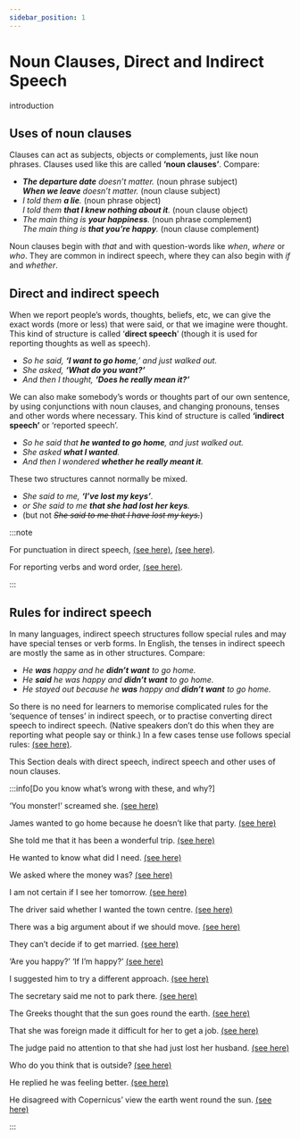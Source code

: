 ```yaml
---
sidebar_position: 1
---
```


# Noun Clauses, Direct and Indirect Speech

introduction

## Uses of noun clauses

Clauses can act as subjects, objects or complements, just like noun phrases. Clauses used like this are called **‘noun clauses’**. Compare:

- ***The departure date** doesn’t matter.* (noun phrase subject)  
  ***When we leave** doesn’t matter.* (noun clause subject)
- *I told them **a lie**.* (noun phrase object)  
  *I told them **that I knew nothing about it**.* (noun clause object)
- *The main thing is **your happiness**.* (noun phrase complement)  
  *The main thing is **that you’re happy**.* (noun clause complement)

Noun clauses begin with *that* and with question-words like *when*, *where* or *who*. They are common in indirect speech, where they can also begin with *if* and *whether*.

## Direct and indirect speech

When we report people’s words, thoughts, beliefs, etc, we can give the exact words (more or less) that were said, or that we imagine were thought. This kind of structure is called ‘**direct speech**’ (though it is used for reporting thoughts as well as speech).

- *So he said, **‘I want to go home**,’ and just walked out.*
- *She asked, **‘What do you want?’***
- *And then I thought, **‘Does he really mean it?’***

We can also make somebody’s words or thoughts part of our own sentence, by using conjunctions with noun clauses, and changing pronouns, tenses and other words where necessary. This kind of structure is called **‘indirect speech’** or ‘reported speech’.

- *So he said that **he wanted to go home**, and just walked out.*
- *She asked **what I wanted**.*
- *And then I wondered **whether he really meant it**.*

These two structures cannot normally be mixed.

- *She said to me, **‘I’ve lost my keys’**.*
- *or She said to me **that she had lost her keys**.*
- (but not *~~She said to me that I have lost my keys.~~*)

:::note

For punctuation in direct speech, [(see here)](./../written-texts/punctuation-comma), [(see here)](./../written-texts/punctuation-quotation-marks).

For reporting verbs and word order, [(see here)](./direct-speech-reporting-verbs-and-word-order).

:::

## Rules for indirect speech

In many languages, indirect speech structures follow special rules and may have special tenses or verb forms. In English, the tenses in indirect speech are mostly the same as in other structures. Compare:

- *He **was** happy and he **didn’t want** to go home.*
- *He **said** he was happy and **didn’t want** to go home.*
- *He stayed out because he **was** happy and **didn’t want** to go home.*

So there is no need for learners to memorise complicated rules for the ‘sequence of tenses’ in indirect speech, or to practise converting direct speech to indirect speech. (Native speakers don’t do this when they are reporting what people say or think.) In a few cases tense use follows special rules: [(see here)](./indirect-speech-advanced-points).

This Section deals with direct speech, indirect speech and other uses of noun clauses.

:::info[Do you know what’s wrong with these, and why?]

‘You monster!’ screamed she. [(see here)](./direct-speech-reporting-verbs-and-word-order#literary-direct-speech-ask-exclaim-suggest)

James wanted to go home because he doesn’t like that party. [(see here)](./indirect-speech-introduction#tenses)

She told me that it has been a wonderful trip. [(see here)](./indirect-speech-tenses#examples-of-natural-tense-changes-after-past-reporting-verbs)

He wanted to know what did I need. [(see here)](./indirect-speech-questions-and-answers#word-order-i-asked-where-alice-was)

We asked where the money was? [(see here)](./indirect-speech-questions-and-answers#no-question-marks)

I am not certain if I see her tomorrow. [(see here)](./indirect-speech-questions-and-answers#yes-no-questions-he-asked-if)

The driver said whether I wanted the town centre. [(see here)](./indirect-speech-questions-and-answers#say-and-tell-answers-not-questions)

There was a big argument about if we should move. [(see here)](./whether-and-if#prepositions)

They can’t decide if to get married. [(see here)](./whether-and-if#infinitives)

‘Are you happy?’  ‘If I’m happy?’  [(see here)](./whether-and-if#not-used-in-echo-questions)

I suggested him to try a different approach. [(see here)](./indirect-speech-infinitives#suggest-say-infinitives-not-used)

The secretary said me not to park there. [(see here)](./indirect-speech-infinitives#suggest-say-infinitives-not-used)

The Greeks thought that the sun goes round the earth. [(see here)](./indirect-speech-advanced-points#reporting-present-and-future-tenses)

That she was foreign made it difficult for her to get a job. [(see here)](./that-clauses#the-fact-that)

The judge paid no attention to that she had just lost her husband. [(see here)](./that-clauses#the-fact-that)

Who do you think that is outside? [(see here)](./that-clauses#who-do-you-wish-that-you-d-married)

He replied he was feeling better. [(see here)](./leaving-out-that#indirect-speech-he-said-that)

He disagreed with Copernicus’ view the earth went round the sun. [(see here)](./leaving-out-that#not-dropped-after-nouns)

:::

